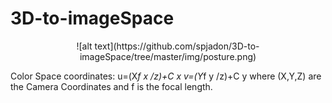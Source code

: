 # 3D-to-imageSpace

<p align="center">
![alt text](https://github.com/spjadon/3D-to-imageSpace/tree/master/img/posture.png)
</p>
  
 Color Space coordinates:
u=(X*f x /z)+C x
v=(Y*f y /z)+C y
where (X,Y,Z) are the Camera Coordinates and f is the focal length.
